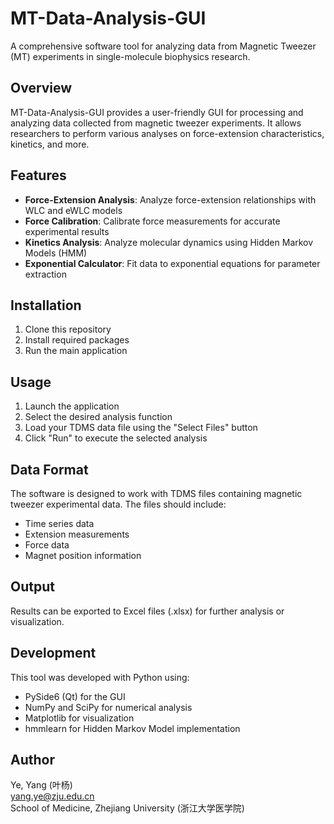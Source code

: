# MT-Data-Analysis-GUI

A comprehensive software tool for analyzing data from Magnetic Tweezer (MT) experiments in single-molecule biophysics research.

## Overview

MT-Data-Analysis-GUI provides a user-friendly GUI for processing and analyzing data collected from magnetic tweezer experiments. It allows researchers to perform various analyses on force-extension characteristics, kinetics, and more.

## Features

- **Force-Extension Analysis**: Analyze force-extension relationships with WLC and eWLC models
- **Force Calibration**: Calibrate force measurements for accurate experimental results
- **Kinetics Analysis**: Analyze molecular dynamics using Hidden Markov Models (HMM)
- **Exponential Calculator**: Fit data to exponential equations for parameter extraction

## Installation

1. Clone this repository
2. Install required packages
3. Run the main application

## Usage

1. Launch the application
2. Select the desired analysis function
3. Load your TDMS data file using the "Select Files" button
4. Click "Run" to execute the selected analysis

## Data Format

The software is designed to work with TDMS files containing magnetic tweezer experimental data. The files should include:
- Time series data
- Extension measurements
- Force data
- Magnet position information

## Output

Results can be exported to Excel files (.xlsx) for further analysis or visualization.

## Development

This tool was developed with Python using:
- PySide6 (Qt) for the GUI
- NumPy and SciPy for numerical analysis
- Matplotlib for visualization
- hmmlearn for Hidden Markov Model implementation

## Author

Ye, Yang (叶杨)  
yang.ye@zju.edu.cn  
School of Medicine, Zhejiang University (浙江大学医学院)
